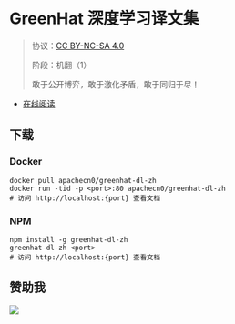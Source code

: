 <!--
    需要填充的占位符：
    
    README.md
    
        GreenHat 深度学习译文集：文档中文名
        {nameEn}：文档英文名
        {urlEn}：文档原始链接
        ghdl：域名前缀
        飞龙：负责人名称
        wizardforcel：负责人 Github 用户名
        562826179：负责人 QQ
        greenhat-dl-zh：ApacheCN 的 Github 仓库名称
        greenhat-dl-zh：DockerHub 仓库名称
        greenhat-dl-zh：PYPI 包名称
        greenhat-dl-zh：NPM 包名称
    
    CNAME
    
        ghdl：域名前缀

    index.html
    
        GreenHat 深度学习译文集：文档中文名
        #ff6f00：显示颜色
        greenhat-dl-zh：ApacheCN 的 Github 仓库名称

    asset/docsify-flygon-footer.js
    
        greenhat-dl-zh：ApacheCN 的 Github 仓库名称
-->

# GreenHat 深度学习译文集

> 协议：[CC BY-NC-SA 4.0](http://creativecommons.org/licenses/by-nc-sa/4.0/)
> 
> 阶段：机翻（1）
> 
> 敢于公开博弈，敢于激化矛盾，敢于同归于尽！

* [在线阅读](https://ghdl.flygon.net)

## 下载

### Docker

```
docker pull apachecn0/greenhat-dl-zh
docker run -tid -p <port>:80 apachecn0/greenhat-dl-zh
# 访问 http://localhost:{port} 查看文档
```

### NPM

```
npm install -g greenhat-dl-zh
greenhat-dl-zh <port>
# 访问 http://localhost:{port} 查看文档
```

## 赞助我

![](https://img-blog.csdnimg.cn/20200112005920729.png)
